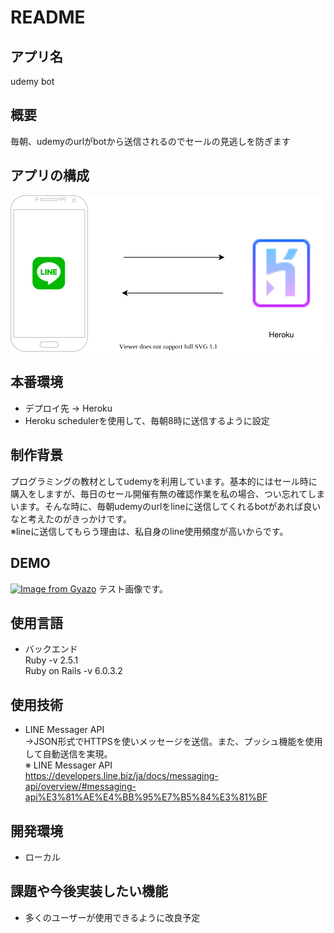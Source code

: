 # README

## アプリ名

udemy bot  


## 概要

毎朝、udemyのurlがbotから送信されるのでセールの見逃しを防ぎます  


## アプリの構成

![](.drawio.svg)


## 本番環境

- デプロイ先 → Heroku  
- Heroku schedulerを使用して、毎朝8時に送信するように設定 


## 制作背景

プログラミングの教材としてudemyを利用しています。基本的にはセール時に購入をしますが、毎日のセール開催有無の確認作業を私の場合、つい忘れてしまいます。そんな時に、毎朝udemyのurlをlineに送信してくれるbotがあれば良いなと考えたのがきっかけです。  
※lineに送信してもらう理由は、私自身のline使用頻度が高いからです。  


## DEMO

[![Image from Gyazo](https://i.gyazo.com/c7cabf697cdcb87b88aa88122f942384.png)](https://gyazo.com/c7cabf697cdcb87b88aa88122f942384) 
テスト画像です。


## 使用言語

- バックエンド  
Ruby -v 2.5.1  
Ruby on Rails -v 6.0.3.2  


## 使用技術

- LINE Messager API  
→JSON形式でHTTPSを使いメッセージを送信。また、プッシュ機能を使用して自動送信を実現。  
※ LINE Messager API  
https://developers.line.biz/ja/docs/messaging-api/overview/#messaging-api%E3%81%AE%E4%BB%95%E7%B5%84%E3%81%BF  


## 開発環境

- ローカル  


## 課題や今後実装したい機能

- 多くのユーザーが使用できるように改良予定


